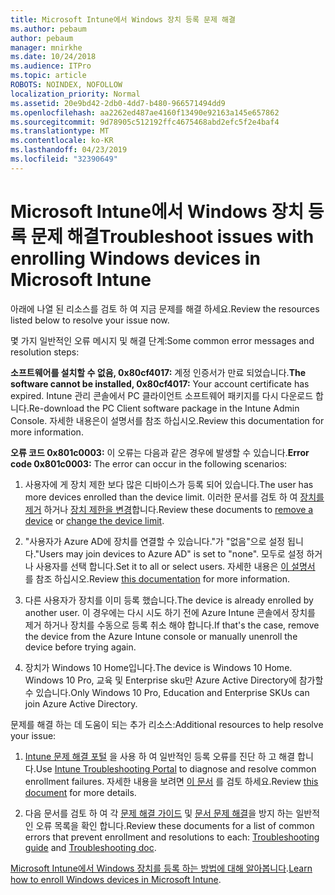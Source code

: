 ```yaml
---
title: Microsoft Intune에서 Windows 장치 등록 문제 해결
ms.author: pebaum
author: pebaum
manager: mnirkhe
ms.date: 10/24/2018
ms.audience: ITPro
ms.topic: article
ROBOTS: NOINDEX, NOFOLLOW
localization_priority: Normal
ms.assetid: 20e9bd42-2db0-4dd7-b480-966571494dd9
ms.openlocfilehash: aa2262ed487ae4160f13490e92163a145e657862
ms.sourcegitcommit: 9d78905c512192ffc4675468abd2efc5f2e4baf4
ms.translationtype: MT
ms.contentlocale: ko-KR
ms.lasthandoff: 04/23/2019
ms.locfileid: "32390649"
---
```

# <a name="troubleshoot-issues-with-enrolling-windows-devices-in-microsoft-intune"></a><span data-ttu-id="a4db6-102">Microsoft Intune에서 Windows 장치 등록 문제 해결</span><span class="sxs-lookup"><span data-stu-id="a4db6-102">Troubleshoot issues with enrolling Windows devices in Microsoft Intune</span></span>

<span data-ttu-id="a4db6-103">아래에 나열 된 리소스를 검토 하 여 지금 문제를 해결 하세요.</span><span class="sxs-lookup"><span data-stu-id="a4db6-103">Review the resources listed below to resolve your issue now.</span></span> 
  
<span data-ttu-id="a4db6-104">몇 가지 일반적인 오류 메시지 및 해결 단계:</span><span class="sxs-lookup"><span data-stu-id="a4db6-104">Some common error messages and resolution steps:</span></span>
  
 <span data-ttu-id="a4db6-105">**소프트웨어를 설치할 수 없음, 0x80cf4017:** 계정 인증서가 만료 되었습니다.</span><span class="sxs-lookup"><span data-stu-id="a4db6-105">**The software cannot be installed, 0x80cf4017:** Your account certificate has expired.</span></span> <span data-ttu-id="a4db6-106">Intune 관리 콘솔에서 PC 클라이언트 소프트웨어 패키지를 다시 다운로드 합니다.</span><span class="sxs-lookup"><span data-stu-id="a4db6-106">Re-download the PC Client software package in the Intune Admin Console.</span></span> <span data-ttu-id="a4db6-107">자세한 내용은이 설명서를 참조 하십시오.</span><span class="sxs-lookup"><span data-stu-id="a4db6-107">Review this documentation for more information.</span></span> 
  
 <span data-ttu-id="a4db6-108">**오류 코드 0x801c0003:** 이 오류는 다음과 같은 경우에 발생할 수 있습니다.</span><span class="sxs-lookup"><span data-stu-id="a4db6-108">**Error code 0x801c0003:** The error can occur in the following scenarios:</span></span> 
  
1. <span data-ttu-id="a4db6-109">사용자에 게 장치 제한 보다 많은 디바이스가 등록 되어 있습니다.</span><span class="sxs-lookup"><span data-stu-id="a4db6-109">The user has more devices enrolled than the device limit.</span></span> <span data-ttu-id="a4db6-110">이러한 문서를 검토 하 여 [장치를 제거](https://docs.microsoft.com/intune/devices-wipe) 하거나 [장치 제한을 변경](https://docs.microsoft.com/intune/enrollment-restrictions-set#set-device-limit-restrictions)합니다.</span><span class="sxs-lookup"><span data-stu-id="a4db6-110">Review these documents to [remove a device](https://docs.microsoft.com/intune/devices-wipe) or [change the device limit](https://docs.microsoft.com/intune/enrollment-restrictions-set#set-device-limit-restrictions).</span></span>
    
2. <span data-ttu-id="a4db6-111">"사용자가 Azure AD에 장치를 연결할 수 있습니다."가 "없음"으로 설정 됩니다.</span><span class="sxs-lookup"><span data-stu-id="a4db6-111">"Users may join devices to Azure AD" is set to "none".</span></span> <span data-ttu-id="a4db6-112">모두로 설정 하거나 사용자를 선택 합니다.</span><span class="sxs-lookup"><span data-stu-id="a4db6-112">Set it to all or select users.</span></span> <span data-ttu-id="a4db6-113">자세한 내용은 [이 설명서](https://docs.microsoft.com/azure/active-directory/device-management-azure-portal#configure-device-settings) 를 참조 하십시오.</span><span class="sxs-lookup"><span data-stu-id="a4db6-113">Review [this documentation](https://docs.microsoft.com/azure/active-directory/device-management-azure-portal#configure-device-settings) for more information.</span></span> 
    
3. <span data-ttu-id="a4db6-114">다른 사용자가 장치를 이미 등록 했습니다.</span><span class="sxs-lookup"><span data-stu-id="a4db6-114">The device is already enrolled by another user.</span></span> <span data-ttu-id="a4db6-115">이 경우에는 다시 시도 하기 전에 Azure Intune 콘솔에서 장치를 제거 하거나 장치를 수동으로 등록 취소 해야 합니다.</span><span class="sxs-lookup"><span data-stu-id="a4db6-115">If that's the case, remove the device from the Azure Intune console or manually unenroll the device before trying again.</span></span>
    
4. <span data-ttu-id="a4db6-116">장치가 Windows 10 Home입니다.</span><span class="sxs-lookup"><span data-stu-id="a4db6-116">The device is Windows 10 Home.</span></span> <span data-ttu-id="a4db6-117">Windows 10 Pro, 교육 및 Enterprise sku만 Azure Active Directory에 참가할 수 있습니다.</span><span class="sxs-lookup"><span data-stu-id="a4db6-117">Only Windows 10 Pro, Education and Enterprise SKUs can join Azure Active Directory.</span></span>
    
<span data-ttu-id="a4db6-118">문제를 해결 하는 데 도움이 되는 추가 리소스:</span><span class="sxs-lookup"><span data-stu-id="a4db6-118">Additional resources to help resolve your issue:</span></span>
  
1. <span data-ttu-id="a4db6-119">[Intune 문제 해결 포털](https://devicemanagement.microsoft.com/#blade/Microsoft_Intune_DeviceSettings/TroubleshootBlade) 을 사용 하 여 일반적인 등록 오류를 진단 하 고 해결 합니다.</span><span class="sxs-lookup"><span data-stu-id="a4db6-119">Use [Intune Troubleshooting Portal](https://devicemanagement.microsoft.com/#blade/Microsoft_Intune_DeviceSettings/TroubleshootBlade) to diagnose and resolve common enrollment failures.</span></span> <span data-ttu-id="a4db6-120">자세한 내용을 보려면 [이 문서](https://docs.microsoft.com/intune/help-desk-operators) 를 검토 하세요.</span><span class="sxs-lookup"><span data-stu-id="a4db6-120">Review [this document](https://docs.microsoft.com/intune/help-desk-operators) for more details.</span></span> 
    
2. <span data-ttu-id="a4db6-121">다음 문서를 검토 하 여 각 [문제 해결 가이드](https://support.microsoft.com/help/4089533/troubleshooting-windows-device-enrollment-problems-in-microsoft-intune) 및 [문서 문제 해결](https://docs.microsoft.com/intune-classic/troubleshoot/troubleshoot-device-enrollment-in-intune)을 방지 하는 일반적인 오류 목록을 확인 합니다.</span><span class="sxs-lookup"><span data-stu-id="a4db6-121">Review these documents for a list of common errors that prevent enrollment and resolutions to each: [Troubleshooting guide](https://support.microsoft.com/help/4089533/troubleshooting-windows-device-enrollment-problems-in-microsoft-intune) and [Troubleshooting doc](https://docs.microsoft.com/intune-classic/troubleshoot/troubleshoot-device-enrollment-in-intune).</span></span>
    
<span data-ttu-id="a4db6-122">[Microsoft Intune에서 Windows 장치를 등록 하는 방법에 대해 알아봅니다](https://docs.microsoft.com/intune/windows-enroll).</span><span class="sxs-lookup"><span data-stu-id="a4db6-122">[Learn how to enroll Windows devices in Microsoft Intune](https://docs.microsoft.com/intune/windows-enroll).</span></span>
  

